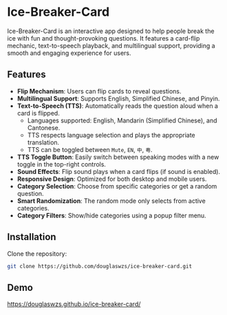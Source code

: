 # Ice-Breaker-Card

Ice-Breaker-Card is an interactive app designed to help people break the ice with fun and thought-provoking questions. It features a card-flip mechanic, text-to-speech playback, and multilingual support, providing a smooth and engaging experience for users.

## Features

- **Flip Mechanism**: Users can flip cards to reveal questions.
- **Multilingual Support**: Supports English, Simplified Chinese, and Pinyin.
- **Text-to-Speech (TTS)**: Automatically reads the question aloud when a card is flipped.
  - Languages supported: English, Mandarin (Simplified Chinese), and Cantonese.
  - TTS respects language selection and plays the appropriate translation.
  - TTS can be toggled between `Mute`, `EN`, `中`, `粤`.
- **TTS Toggle Button**: Easily switch between speaking modes with a new toggle in the top-right controls.
- **Sound Effects**: Flip sound plays when a card flips (if sound is enabled).
- **Responsive Design**: Optimized for both desktop and mobile users.
- **Category Selection**: Choose from specific categories or get a random question.
- **Smart Randomization**: The random mode only selects from active categories.
- **Category Filters**: Show/hide categories using a popup filter menu.

## Installation

Clone the repository:

```bash
git clone https://github.com/douglaswzs/ice-breaker-card.git
```

## Demo
https://douglaswzs.github.io/ice-breaker-card/
